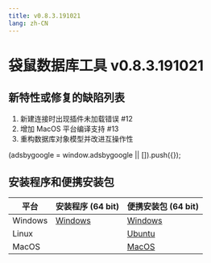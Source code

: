 ```yaml
---
title: v0.8.3.191021
lang: zh-CN
---
```


# 袋鼠数据库工具 v0.8.3.191021


## 新特性或修复的缺陷列表
1.  新建连接时出现插件未加载错误 #12
2. 增加 MacOS 平台编译支持 #13
3. 重构数据库对象模型并改进互操作性


<div>
    <script2 type="text/javascript" async="true" src="https://pagead2.googlesyndication.com/pagead/js/adsbygoogle.js" />
    <ins class="adsbygoogle"
        style="display:block; text-align:center;"
        data-ad-layout="in-article"
        data-ad-format="fluid"
        data-ad-client="ca-pub-3975819313740938"
        data-ad-slot="6760827895"></ins>
    <script2 type="text/javascript">
        (adsbygoogle = window.adsbygoogle || []).push({});
    </script2>
</div>

## 安装程序和便携安装包 <Badge text="链接已失效" type="warning"/>

| 平台          | 安装程序 (64 bit) | 便携安装包 (64 bit)  |
|-------------------|-------------------|-------------------|
| Windows | [Windows](https://github.com/dbkangaroo/kangaroo/releases/download/v0.8.3.191021/Kangaroo_0.8.3.191021_win64.exe) | [Windows](https://github.com/dbkangaroo/kangaroo/releases/download/v0.8.3.191021/Kangaroo_0.8.3.191021_win64.7z) |
| Linux |  | [Ubuntu](https://github.com/dbkangaroo/kangaroo/releases/download/v0.8.3.191021/Kangaroo_0.8.3.191021_ubuntu.zip) |
| MacOS |  | [MacOS](https://github.com/dbkangaroo/kangaroo/releases/download/v0.8.3.191021/Kangaroo_0.8.3.191021_macos.zip) |
